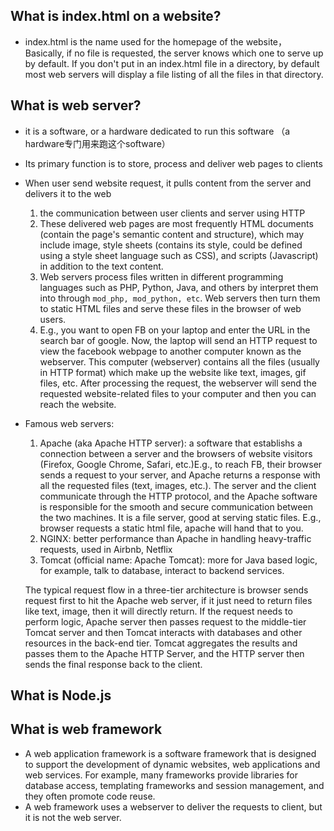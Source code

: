## What is index.html on a website?
- index.html is the name used for the homepage of the website， Basically, if no file is requested, the server knows which one to serve up by default.  If you don't put in an index.html file in a directory, by default most web servers will display a file listing of all the files in that directory. 

## What is web server?
- it is a software, or a hardware dedicated to run this software （a hardware专门用来跑这个software）
- Its primary function is to store, process and deliver web pages to clients
- When user send website request, it pulls content from the server and delivers it to the web
    1. the communication between user clients and server using HTTP
    2. These delivered web pages are most frequently HTML documents (contain the page's semantic content and structure), which may include image, style sheets (contains its style, could be defined using a style sheet language such as CSS), and scripts (Javascript) in addition to the text content. 
    3. Web servers process files written in different programming languages such as PHP, Python, Java, and others by interpret them into through `mod_php, mod_python, etc`. Web servers then turn them to static HTML files and serve these files in the browser of web users. 
    4. E.g., you want to open FB on your laptop and enter the URL in the search bar of google. Now, the laptop will send an HTTP request to view the facebook webpage to another computer known as the webserver. This computer (webserver) contains all the files (usually in HTTP format) which make up the website like text, images, gif files, etc. After processing the request, the webserver will send the requested website-related files to your computer and then you can reach the website.

- Famous web servers:
    1. Apache (aka Apache HTTP server): a software that establishs a connection between a server and the browsers of website visitors (Firefox, Google Chrome, Safari, etc.)E.g., to reach FB, their browser sends a request to your server, and Apache returns a response with all the requested files (text, images, etc.). The server and the client communicate through the HTTP protocol, and the Apache software is responsible for the smooth and secure communication between the two machines. It is a file server, good at serving static files. E.g., browser requests a static html file, apache will hand that to you. 
    2. NGINX: better performance than Apache in handling heavy-traffic requests, used in Airbnb, Netflix
    3. Tomcat (official name: Apache Tomcat): more for Java based logic, for example, talk to database, interact to backend services. 
    
    The typical request flow in a three-tier architecture is browser sends request first to hit the Apache web server, if it just need to return files like text, image, then it will directly return. If the request needs to perform logic, Apache server then passes request to the middle-tier Tomcat server and then Tomcat interacts with databases and other resources in the back-end tier. Tomcat aggregates the results and passes them to the Apache HTTP Server, and the HTTP server then sends the final response back to the client. 


## What is Node.js


## What is web framework
- A web application framework is a software framework that is designed to support the development of dynamic websites, web applications and web services. For example, many frameworks provide libraries for database access, templating frameworks and session management, and they often promote code reuse.
- A web framework uses a webserver to deliver the requests to client, but it is not the web server.
